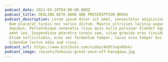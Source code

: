 ```yaml
---
podcast_date: 2021-03-29T04:00:00.000Z
podcast_title: DEALING WITH ADHD AND PRESCRIPTION DRUGS
podcast_description: Lorem ipsum dolor sit amet, consectetur adipiscing elit.
  Nam placerat turpis nec varius dictum. Mauris ultricies lacinia augue vel
  dapibus. Pellentesque venenatis risus quis nulla pulvinar blandit eget sit
  amet leo. Suspendisse pharetra turpis sem, vitae gravida eros tincidunt in.
  Etiam sollicitudin, eros nec fermentum tempor, lacus urna tempor dui, vitae
  bibendum lectus odio sed risus.
podcast_url: https://www.bitchute.com/video/An9tSvgvNdxk/
podcast_image: /assets/hokusai-great-wave-off-kanagawa.jpg
---
```

